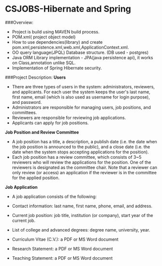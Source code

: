 # CSJOBS-Hibernate and Spring

###Overview:
* Project is build using MAVEN build process.
* POM.xml( project object model)
* How to use dependencies(library) and create pom.xml,persistence.xml,web.xml,ApplicationContext.xml.
* OO query language(JPQL) Database structure. (DB used - postgres)
* Java ORM Library implementation - JPA(java persistence api), it works on Class,annotation unlike SQL.
* Implementation of Spring Hibernate security.


###Project Description:
**Users**

* There are three types of users in the system: administrators, reviewers, and applicants. For each user the system keeps the user's last name, first name, email (which is also used as username for login purpose), and password.
* Administrators are responsible for managing users, job positions, and committees.
* Reviewers are responsible for reviewing job applications.
* Applicants can apply for job positions.

**Job Position and Review Committee**

* A job position has a title, a description, a publish date (i.e. the date when the job position is announced to the public), and a close date (i.e. the date when the system stops accepting applications for the position).
* Each job position has a review committee, which consists of 3~5 reviewers who will review the applications for the position. One of the reviewers is designated as the committee chair.  Note that a reviewer can only review (or access) an application if the reviewer is in the committee for the applied position.

**Job Application**

* A job application consists of the following:

* Contact information: last name, first name, phone, email, and address.
* Current job position: job title, institution (or company), start year of the current job.
* List of college and advanced degrees: degree name, university, year.
* Curriculum Vitae (C.V.): a PDF or MS Word document
* Research Statement: a PDF or MS Word document
* Teaching Statement: a PDF or MS Word document
